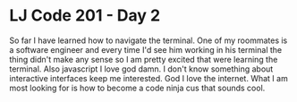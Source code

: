 # LJ Code 201 - Day 2
So far I have learned how to navigate the terminal. One of my roommates is a software engineer and every time I'd see him working in his terminal the thing didn't make any sense so I am pretty excited that were learning the terminal. Also javascript I love god damn. I don't know something about interactive interfaces keep me interested. God I love the internet. What I am most looking for is how to become a code ninja cus that sounds cool. 
